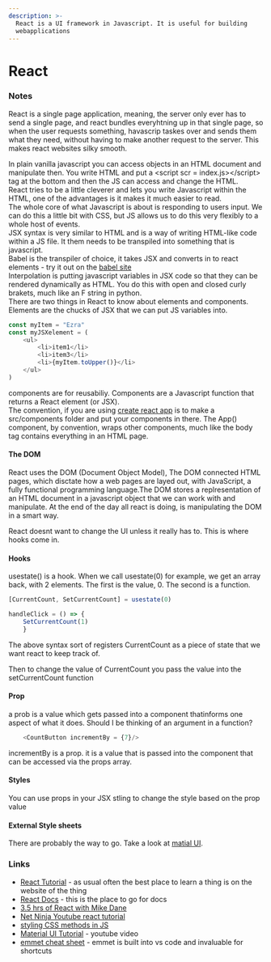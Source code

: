 ```yaml
---
description: >-
  React is a UI framework in Javascript. It is useful for building
  webapplications
---
```


# React

### Notes

React is a single page application, meaning, the server only ever has to send a single page, and react bundles everyhtning up in that single page, so when the user requests something, havascrip taskes over and sends them what they need, without having to make another request to the server. This makes react websites silky smooth. 

In plain vanilla javascript you can access objects in an HTML document and manipulate then. You write HTML and put a &lt;script scr = index.js&gt;&lt;/script&gt; tag at the bottom and then the JS can access and change the HTML.   
React tries to be a little cleverer and lets you write Javascript within the HTML, one of the advantages is it makes it much easier to read.  
The whole core of what Javascript is about is responding to users input. We can do this a little bit with CSS, but JS allows us to do this very flexibly to a whole host of events.  
JSX syntax is very similar to HTML and is a way of writing HTML-like code within a JS file. It them needs to be transpiled into something that is javascript.   
Babel is the transpiler of choice, it takes JSX and converts in to react elements - try it out on the [babel site](https://babeljs.io/repl#?browsers=defaults%2C%20not%20ie%2011%2C%20not%20ie_mob%2011&build=&builtIns=false&corejs=3.6&spec=false&loose=false&code_lz=Q&debug=false&forceAllTransforms=false&shippedProposals=false&circleciRepo=&evaluate=false&fileSize=false&timeTravel=false&sourceType=module&lineWrap=true&presets=env%2Creact%2Cstage-2&prettier=false&targets=&version=7.15.3&externalPlugins=&assumptions=%7B%7D)  
Interpolation is putting javascript variables in JSX code so that they can be rendered dynamically as HTML. You do this with open and closed curly brakets, much like an F string in python.  
There are two things in React to know about elements and components.   
Elements are the chucks of JSX that we can put JS variables into.

```javascript
const myItem = "Ezra"
const myJSXelement = (
    <ul>
        <li>item1</li>
        <li>item3</li>
        <li>{myItem.toUpper()}</li>
    </ul>
)
```

components are for reusabiliy. Components are a Javascript function that returns a React element \(or JSX\).   
The convention, if you are using [create react app](https://reactjs.org/docs/create-a-new-react-app.html) is to make a src/components folder and put your components in there. The App\(\) component, by convention, wraps other components, much like the body tag contains everything in an HTML page. 

#### The DOM

React uses the DOM \(Document Object Model\), The DOM connected HTML pages, which disctate how a web pages are layed out, with JavaScript, a fully functional programming language.The DOM stores a replresentation of an HTML document in a javascript object that we can work with and manipulate. At the end of the day all react is doing, is manipulating the DOM in a smart way. 

React doesnt want to change the UI unless it really has to. This is where hooks come in. 

#### Hooks

usestate\(\) is a hook. When we call usestate\(0\) for example, we get an array back, with 2 elements. The first is the value, 0. The second is a function.

```javascript
[CurrentCount, SetCurrentCount] = usestate(0)

handleClick = () => {
    SetCurrentCount(1)
    }
```

The above syntax sort of registers CurrentCount as a piece of state that we want react to keep track of.

Then to change the value of CurrentCount you pass the value into the setCurrentCount function

#### Prop

a prob is a value which gets passed into a component thatinforms one aspect of what it does. Should I be thinking of an argument in a function?

```javascript
    <CountButton incrementBy = {7}/>
```

incrementBy is a prop. it is a value that is passed into the component that can be accessed via the props array.

#### Styles

You can use props in your JSX stling to change the style based on the prop value

#### External Style sheets

There are probably the way to go. Take a look at [matial UI](https://material-ui.com/).

### 

### Links

* [React Tutorial](https://reactjs.org/tutorial/tutorial.html) - as usual often the best place to learn a thing is on the website of the thing
* [React Docs](https://reactjs.org/docs/getting-started.html) - this is the place to go for docs
* [3.5 hrs of React with Mike Dane](https://www.youtube.com/watch?v=ABQLwlE8MUA&ab_channel=MikeDane) 
* [Net Ninja Youtube react tutorial](https://www.youtube.com/watch?v=pnhO8UaCgxg&list=PL4cUxeGkcC9gZD-Tvwfod2gaISzfRiP9d&index=4)
* [styling CSS methods in JS](https://material-ui.com/guides/interoperability/)
* [Material UI Tutorial](https://www.youtube.com/watch?v=vyJU9efvUtQ&ab_channel=TraversyMedia) - youtube video
* [emmet cheat sheet](https://docs.emmet.io/cheat-sheet/) - emmet is built into vs code and invaluable for shortcuts 


